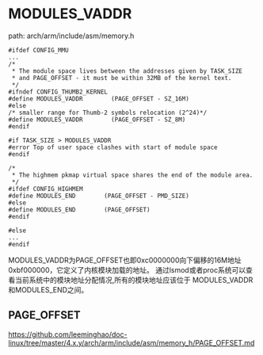 MODULES_VADDR
========================================

path: arch/arm/include/asm/memory.h
```
#ifdef CONFIG_MMU
...
/*
 * The module space lives between the addresses given by TASK_SIZE
 * and PAGE_OFFSET - it must be within 32MB of the kernel text.
 */
#ifndef CONFIG_THUMB2_KERNEL
#define MODULES_VADDR        (PAGE_OFFSET - SZ_16M)
#else
/* smaller range for Thumb-2 symbols relocation (2^24)*/
#define MODULES_VADDR        (PAGE_OFFSET - SZ_8M)
#endif

#if TASK_SIZE > MODULES_VADDR
#error Top of user space clashes with start of module space
#endif

/*
 * The highmem pkmap virtual space shares the end of the module area.
 */
#ifdef CONFIG_HIGHMEM
#define MODULES_END        (PAGE_OFFSET - PMD_SIZE)
#else
#define MODULES_END        (PAGE_OFFSET)
#endif

#else
...
#endif
```

MODULES_VADDR为PAGE_OFFSET也即0xc0000000向下偏移的16M地址0xbf000000，它定义了内核模块加载的地址。
通过lsmod或者proc系统可以查看当前系统中的模块地址分配情况,所有的模块地址应该位于
MODULES_VADDR和MODULES_END之间。

PAGE_OFFSET
----------------------------------------

https://github.com/leeminghao/doc-linux/tree/master/4.x.y/arch/arm/include/asm/memory_h/PAGE_OFFSET.md